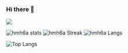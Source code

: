 ### Hi there 👋

![](https://komarev.com/ghpvc/?username=Gruce&color=6d66eb&label=Profile_Views)
 
![hmh6a stats](https://github-readme-stats.vercel.app/api?username=hmh6a&show_icons=true&theme=tokyonight) 
![hmh6a Streak](https://github-readme-streak-stats.herokuapp.com/?user=hmh6a&theme=tokyonight)
![hmh6a Langs](https://github-readme-stats.vercel.app/api/top-langs/?username=hmh6a&theme=tokyonight&layout=compact)

![Top Langs](https://github-readme-stats.vercel.app/api/top-langs/?username=hmh6a&hide=javascript,css,scss,html&theme=tokyonight)
